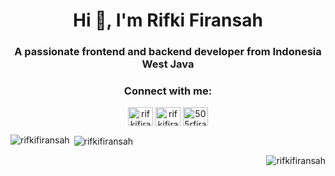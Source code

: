 <h1 align="center">Hi 👋, I'm Rifki Firansah</h1>
<h3 align="center">A passionate frontend and backend developer from Indonesia West Java</h3>

<h3 align="center">Connect with me:</h3>
<p align="center">
<a href="https://codepen.io/rifkifiransah" target="blank"><img align="center" src="https://raw.githubusercontent.com/rahuldkjain/github-profile-readme-generator/master/src/images/icons/Social/codepen.svg" alt="rifkifiransah" height="30" width="40" /></a>
<a href="https://fb.com/rifkifiransah" target="blank"><img align="center" src="https://raw.githubusercontent.com/rahuldkjain/github-profile-readme-generator/master/src/images/icons/Social/facebook.svg" alt="rifkifiransah" height="30" width="40" /></a>
<a href="https://instagram.com/505rfiransah.nt" target="blank"><img align="center" src="https://raw.githubusercontent.com/rahuldkjain/github-profile-readme-generator/master/src/images/icons/Social/instagram.svg" alt="505rfiransah.nr" height="30" width="40" /></a>
</p>


<p><img align="left" src="https://github-readme-stats.vercel.app/api/top-langs?username=rifkifiransah&show_icons=true&locale=en&layout=compact" alt="rifkifiransah" /></p>

<p>&nbsp;<img align="center" src="https://github-readme-stats.vercel.app/api?username=rifkifiransah&show_icons=true&locale=en" alt="rifkifiransah" /></p>

<p><img align="right" src="https://github-readme-streak-stats.herokuapp.com/?user=rifkifiransah&" alt="rifkifiransah" /></p>
